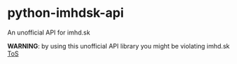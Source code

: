 python-imhdsk-api
=================

An unofficial API for imhd.sk

**WARNING**: by using this unofficial API library you might be violating
imhd.sk [ToS](http://imhd.zoznam.sk/ba/doc/sk/10260/Podmienky-pouzivania.html)


